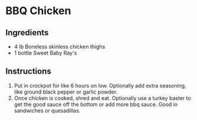 # BBQ Chicken


## Ingredients

- 4 lb Boneless skinless chicken thighs
- 1 bottle Sweet Baby Ray's


## Instructions

1. Put in crockpot for like 6 hours on low. Optionally add extra seasoning, like ground black pepper or garlic powder.
2. Once chicken is cooked, shred and eat. Optionally use a turkey baster to get the good sauce off the bottom or add more bbq sauce. Good in sandwiches or quesadillas.